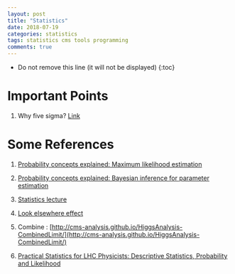 ```yaml
---
layout: post
title: "Statistics"
date: 2018-07-19
categories: statistics
tags: statistics cms tools programming
comments: true
---
```


* Do not remove this line (it will not be displayed)
{:toc}

# Important Points

1. Why five sigma? [Link](https://twiki.cern.ch/twiki/bin/view/CMS/FiveSigma)

# Some References

1. [Probability concepts explained: Maximum likelihood estimation](https://towardsdatascience.com/probability-concepts-explained-maximum-likelihood-estimation-c7b4342fdbb1)

2. [Probability concepts explained: Bayesian inference for parameter estimation](https://towardsdatascience.com/probability-concepts-explained-bayesian-inference-for-parameter-estimation-90e8930e5348)

3. [Statistics lecture](http://www.desy.de/~blobel/statistics.html)

4. [Look elsewhere effect](https://twiki.cern.ch/twiki/bin/view/CMS/LookElsewhereEffect?rev=12)
5. Combine : [http://cms-analysis.github.io/HiggsAnalysis-CombinedLimit/](http://cms-analysis.github.io/HiggsAnalysis-CombinedLimit/)
6. [Practical Statistics for LHC Physicists: Descriptive Statistics, Probability and Likelihood](https://indico.cern.ch/event/358542/)

